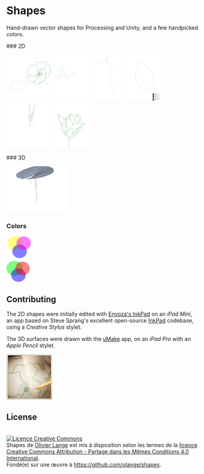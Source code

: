 # Shapes

Hand-drawn vector shapes for Processing and Unity, and a few handpicked colors.

### 2D

<img src="coquelicots/Coquelicots.png" height="120" title="Deux coquelicots" />
<img src="feuilles/Feuilles.png" height="120" title="Feuilles arbre" />
<img src="figure-tombante/Figure%20tombante.png" height="120" title="Figure tombante" />
<img src="lotus/Lotus.png" height="120" title="Feuille de fleur de lotus" />
<img src="rosace/Rosace.png" height="120" title="Rosace" />
<img src="tulipe/Tulipe.png" height="120" title="Tulipe" />

### 3D

<img src="nenufars/Nenufar.png" height="120" title="Feuille de nénufar (3D)" />

### Colors

<img src="colors/Colors.png" height="120" title="Teintes primaires en addition et soustraction" />

## Contributing

The 2D shapes were initially edited with [Envoza's InkPad](https://itunes.apple.com/app/inkpad-vector-design-illustration/id1057007769) on an _iPad Mini_, an app based on Steve Sprang's excellent open-source [InkPad](https://github.com/sprang/Inkpad) codebase, using a _Creative Stylus_ stylet.

The 3D surfaces were drawn with the [uMake](https://itunes.apple.com/app/umake/id1042246861) app, on an _iPad Pro_ with an _Apple Pencil_ stylet.

<img src="images/inkpad-ipad-pencil.jpg" height="120" title="InkPad et Apple Pencil" />

## License

<br/>
<a rel="license" href="http://creativecommons.org/licenses/by-sa/4.0/"><img alt="Licence Creative Commons" style="border-width:0" src="https://i.creativecommons.org/l/by-sa/4.0/80x15.png" /></a><br /><span xmlns:dct="http://purl.org/dc/terms/" property="dct:title">Shapes</span> de <a xmlns:cc="http://creativecommons.org/ns#" href="https://github.com/olange/shapes" property="cc:attributionName" rel="cc:attributionURL">Olivier Lange</a> est mis à disposition selon les termes de la <a rel="license" href="http://creativecommons.org/licenses/by-sa/4.0/">licence Creative Commons Attribution -  Partage dans les Mêmes Conditions 4.0 International</a>.<br />Fondé(e) sur une œuvre à <a xmlns:dct="http://purl.org/dc/terms/" href="https://github.com/olange/shapes" rel="dct:source">https://github.com/olange/shapes</a>.
